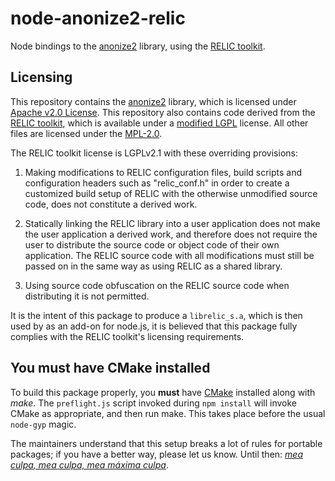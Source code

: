 # node-anonize2-relic
Node bindings to the [anonize2](https://gitlab.com/abhvious/anonize2) library,
using the [RELIC toolkit](https://github.com/relic-toolkit/relic).

## Licensing
This repository contains the [anonize2](https://gitlab.com/abhvious/anonize2) library,
which is licensed under [Apache v2.0 License](https://gitlab.com/abhvious/anonize2/blob/master/LICENSE.txt).
This repository also contains code derived from the [RELIC toolkit](https://github.com/relic-toolkit/relic),
which is available under a [modified LGPL](https://github.com/relic-toolkit/relic/blob/master/COPYING) license.
All other files are licensed under the [MPL-2.0](./LICENSE).

The RELIC toolkit license is LGPLv2.1 with these overriding provisions:

   1. Making modifications to RELIC configuration files, build scripts and
      configuration headers such as "relic_conf.h" in order to create a
      customized build setup of RELIC with the otherwise unmodified source code,
      does not constitute a derived work.

   2. Statically linking the RELIC library into a user application does not
      make the user application a derived work, and therefore does not require
      the user to distribute the source code or object code of their own
      application. The RELIC source code with all modifications must still be
      passed on in the same way as using RELIC as a shared library.

   3. Using source code obfuscation on the RELIC source code when distributing
      it is not permitted.

It is the intent of this package to produce a `librelic_s.a`,
which is then used by as an add-on for node.js,
it is believed that this package fully complies with the RELIC toolkit's licensing requirements.

## You must have CMake installed
To build this package properly,
you **must** have [CMake](https://cmake.org/) installed along with _make_.
The `preflight.js` script invoked during `npm install` will invoke CMake as appropriate,
and then run make.
This takes place before the usual `node-gyp` magic.

The maintainers understand that this setup breaks a lot of rules for portable packages;
if you have a better way,
please let us know.
Until then: [_mea culpa, mea culpa, mea máxima culpa_](https://en.wikipedia.org/wiki/Mea_culpa).

